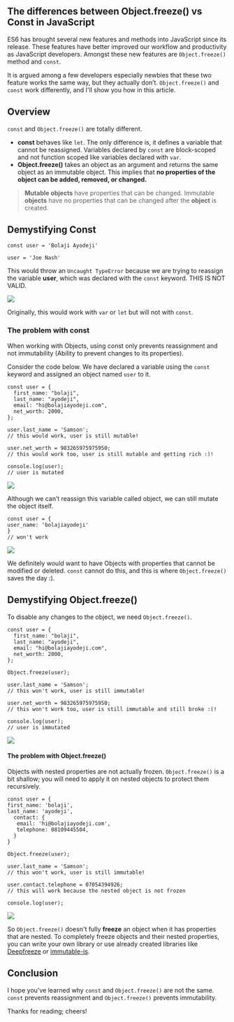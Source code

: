 ## The differences between Object.freeze() vs Const in JavaScript

ES6 has brought several new features and methods into JavaScript since its release. These features have better improved our workflow and productivity as JavaScript developers. Amongst these new features are `Object.freeze()` method and `const`.

It is argued among a few developers especially newbies that these two feature works the same way, but they actually don’t. `Object.freeze()` and `const` work differently, and I'll show you how in this article.

## Overview

`const` and `Object.freeze()` are totally different.

-   **const** behaves like `let`. The only difference is, it defines a variable that cannot be reassigned. Variables declared by `const` are block-scoped and not function scoped like variables declared with `var`.
-   **Object.freeze()** takes an object as an argument and returns the same object as an immutable object. This implies that **no properties of the object can be added, removed, or changed.**

> **Mutable objects** have properties that can be changed. Immutable **objects** have no properties that can be changed after the **object** is created.

## Demystifying Const


```
const user = 'Bolaji Ayodeji'
```

```
user = 'Joe Nash'
```

This would throw an `Uncaught TypeError` because we are trying to reassign the variable **user**, which was declared with the `const` keyword. THIS IS NOT VALID.

![](https://cdn-images-1.medium.com/max/1600/1*fkm8tv7a1jdhQSWa1Hl5tg.png)

Originally, this would work with `var` or `let` but will not with `const`.

### The problem with const

When working with Objects, using const only prevents reassignment and not immutability (Ability to prevent changes to its properties).

Consider the code below. We have declared a variable using the `const` keyword and assigned an object named `user` to it.

```
const user = {
  first_name: "bolaji",
  last_name: "ayodeji",
  email: "hi@bolajiayodeji.com",
  net_worth: 2000,
};
```

```
user.last_name = 'Samson';
// this would work, user is still mutable!
```

```
user.net_worth = 983265975975950;
// this would work too, user is still mutable and getting rich :)!
```

```
console.log(user);  
// user is mutated
```

![](https://cdn-images-1.medium.com/max/1600/1*fXjTs7lGxDXd3bFv2rF1Vg.png)

Although we can’t reassign this variable called object, we can still mutate the object itself.

```
const user = {  
user_name: 'bolajiayodeji'
}
// won't work
```

![](https://cdn-images-1.medium.com/max/1600/1*hxSHWKuB8nopFHif_ETW9g.png)

We definitely would want to have Objects with properties that cannot be modified or deleted. `const` cannot do this, and this is where `Object.freeze()` saves the day :).

## Demystifying Object.freeze()

To disable any changes to the object, we need `Object.freeze()`.

```
const user = {
  first_name: "bolaji",
  last_name: "ayodeji",
  email: "hi@bolajiayodeji.com",
  net_worth: 2000,
};
```

```
Object.freeze(user);
```

```
user.last_name = 'Samson';
// this won't work, user is still immutable!
```

```
user.net_worth = 983265975975950;
// this won't work too, user is still immutable and still broke :(!
```

```
console.log(user);  
// user is immutated
```

![](https://cdn-images-1.medium.com/max/1600/1*uiv64RdHsencUe9ZKptrbw.png)

#### The problem with Object.freeze()

Objects with nested properties are not actually frozen. `Object.freeze()` is a bit shallow; you will need to apply it on nested objects to protect them recursively.

```
const user = {  
first_name: 'bolaji',  
last_name: 'ayodeji',  
  contact: {    
   email: 'hi@bolajiayodeji.com',   
   telephone: 08109445504,  
  }
}
```

```
Object.freeze(user);
```

```
user.last_name = 'Samson';
// this won't work, user is still immutable!
```

```
user.contact.telephone = 07054394926;
// this will work because the nested object is not frozen
```

```
console.log(user);
```

![](https://cdn-images-1.medium.com/max/1600/1*xL0vmY5YC7n3hq5SfIT-Vg.png)

So `Object.freeze()` doesn't fully **freeze** an object when it has properties that are nested. To completely freeze objects and their nested properties, you can write your own library or use already created libraries like [Deepfreeze](https://github.com/substack/deep-freeze) or [immutable-js](https://github.com/immutable-js/immutable-js).

## Conclusion

I hope you've learned why `const` and `Object.freeze()` are not the same. `const` prevents reassignment and `Object.freeze()` prevents immutability.

Thanks for reading; cheers!